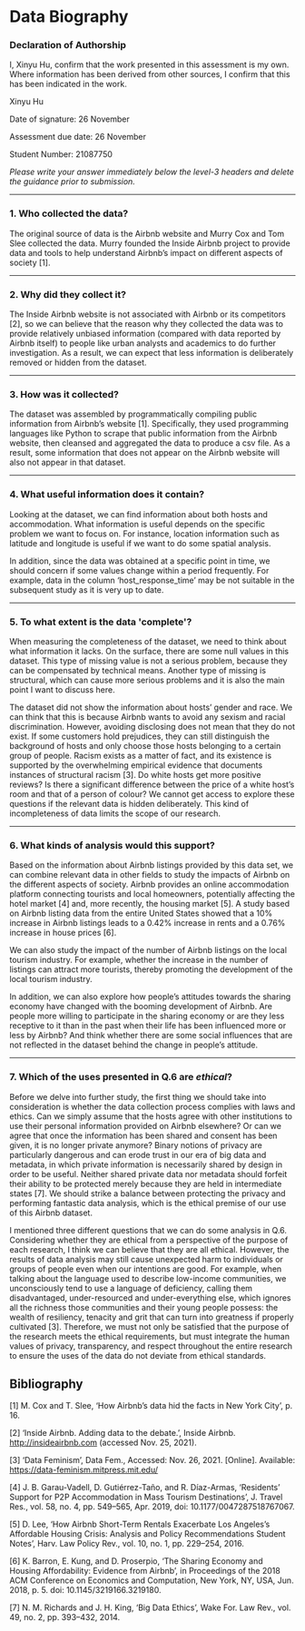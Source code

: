 # Data Biography

### Declaration of Authorship

I, Xinyu Hu, confirm that the work presented in this assessment is my own. Where information has been derived from other sources, I confirm that this has been indicated in the work.

Xinyu Hu

Date of signature: 26 November

Assessment due date: 26 November

Student Number: 21087750

_Please write your answer immediately below the level-3 headers and delete the guidance prior to submission._

---

### 1. Who collected the data?

The original source of data is the Airbnb website and Murry Cox and Tom Slee collected the data. Murry founded the Inside Airbnb project to provide data and tools to help understand Airbnb’s impact on different aspects of society [1].

---

### 2. Why did they collect it?

The Inside Airbnb website is not associated with Airbnb or its competitors [2], so we can believe that the reason why they collected the data was to provide relatively unbiased information (compared with data reported by Airbnb itself) to people like urban analysts and academics to do further investigation. As a result, we can expect that less information is deliberately removed or hidden from the dataset.

---

### 3. How was it collected?

The dataset was assembled by programmatically compiling public information from Airbnb’s website [1]. Specifically, they used programming languages like Python to scrape that public information from the Airbnb website, then cleansed and aggregated the data to produce a csv file. As a result, some information that does not appear on the Airbnb website will also not appear in that dataset.

---

### 4. What useful information does it contain?

Looking at the dataset, we can find information about both hosts and accommodation. What information is useful depends on the specific problem we want to focus on. For instance, location information such as latitude and longitude is useful if we want to do some spatial analysis. 

In addition, since the data was obtained at a specific point in time, we should concern if some values change within a period frequently. For example, data in the column ‘host_response_time’ may be not suitable in the subsequent study as it is very up to date.

---

### 5. To what extent is the data 'complete'?

When measuring the completeness of the dataset, we need to think about what information it lacks. On the surface, there are some null values in this dataset. This type of missing value is not a serious problem, because they can be compensated by technical means. Another type of missing is structural, which can cause more serious problems and it is also the main point I want to discuss here.

The dataset did not show the information about hosts’ gender and race. We can think that this is because Airbnb wants to avoid any sexism and racial discrimination. However, avoiding disclosing does not mean that they do not exist. If some customers hold prejudices, they can still distinguish the background of hosts and only choose those hosts belonging to a certain group of people. Racism exists as a matter of fact, and its existence is supported by the overwhelming empirical evidence that documents instances of structural racism [3]. Do white hosts get more positive reviews? Is there a significant difference between the price of a white host’s room and that of a person of colour? We cannot get access to explore these questions if the relevant data is hidden deliberately. This kind of incompleteness of data limits the scope of our research.

---

### 6. What kinds of analysis would this support?

Based on the information about Airbnb listings provided by this data set, we can combine relevant data in other fields to study the impacts of Airbnb on the different aspects of society. 
Airbnb provides an online accommodation platform connecting tourists and local homeowners, potentially affecting the hotel market [4] and, more recently, the housing market [5]. A study based on Airbnb listing data from the entire United States showed that a 10% increase in Airbnb listings leads to a 0.42% increase in rents and a 0.76% increase in house prices [6]. 

We can also study the impact of the number of Airbnb listings on the local tourism industry. For example, whether the increase in the number of listings can attract more tourists, thereby promoting the development of the local tourism industry. 

In addition, we can also explore how people’s attitudes towards the sharing economy have changed with the booming development of Airbnb. Are people more willing to participate in the sharing economy or are they less receptive to it than in the past when their life has been influenced more or less by Airbnb? And think whether there are some social influences that are not reflected in the dataset behind the change in people’s attitude.

---

### 7. Which of the uses presented in Q.6 are _ethical_?

Before we delve into further study, the first thing we should take into consideration is whether the data collection process complies with laws and ethics. Can we simply assume that the hosts agree with other institutions to use their personal information provided on Airbnb elsewhere? Or can we agree that once the information has been shared and consent has been given, it is no longer private anymore? Binary notions of privacy are particularly dangerous and can erode trust in our era of big data and metadata, in which private information is necessarily shared by design in order to be useful. Neither shared private data nor metadata should forfeit their ability to be protected merely because they are held in intermediate states [7]. We should strike a balance between protecting the privacy and performing fantastic data analysis, which is the ethical premise of our use of this Airbnb dataset.

I mentioned three different questions that we can do some analysis in Q.6. Considering whether they are ethical from a perspective of the purpose of each research, I think we can believe that they are all ethical. However, the results of data analysis may still cause unexpected harm to individuals or groups of people even when our intentions are good. For example, when talking about the language used to describe low-income communities, we unconsciously tend to use a language of deficiency, calling them disadvantaged, under-resourced and under-everything else, which ignores all the richness those communities and their young people possess: the wealth of resiliency, tenacity and grit that can turn into greatness if properly cultivated [3]. Therefore, we must not only be satisfied that the purpose of the research meets the ethical requirements, but must integrate the human values of privacy, transparency, and respect throughout the entire research to ensure the uses of the data do not deviate from ethical standards.

## Bibliography

[1] M. Cox and T. Slee, ‘How Airbnb’s data hid the facts in New York City’, p. 16.

[2]	‘Inside Airbnb. Adding data to the debate.’, Inside Airbnb. http://insideairbnb.com (accessed Nov. 25, 2021).

[3]	‘Data Feminism’, Data Fem., Accessed: Nov. 26, 2021. [Online]. Available: https://data-feminism.mitpress.mit.edu/

[4]	<a>J. B. Garau-Vadell, D. Gutiérrez-Taño, and R. Díaz-Armas, ‘Residents’ Support for P2P Accommodation in Mass Tourism Destinations’, J. Travel Res., vol. 58, no. 4, pp. 549–565, Apr. 2019, doi: 10.1177/0047287518767067.<a>

[5]	D. Lee, ‘How Airbnb Short-Term Rentals Exacerbate Los Angeles’s Affordable Housing Crisis: Analysis and Policy Recommendations Student Notes’, Harv. Law Policy Rev., vol. 10, no. 1, pp. 229–254, 2016.

[6]	K. Barron, E. Kung, and D. Proserpio, ‘The Sharing Economy and Housing Affordability: Evidence from Airbnb’, in Proceedings of the 2018 ACM Conference on Economics and Computation, New York, NY, USA, Jun. 2018, p. 5. doi: 10.1145/3219166.3219180.

[7]	N. M. Richards and J. H. King, ‘Big Data Ethics’, Wake For. Law Rev., vol. 49, no. 2, pp. 393–432, 2014.


